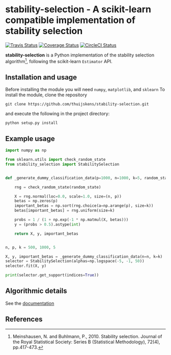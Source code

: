 # stability-selection - A scikit-learn compatible implementation of stability selection

[![Travis Status](https://travis-ci.org/thuijskens/stability-selection.svg?branch=master)](https://travis-ci.org/thuijskens/stability-selection)
[![Coverage Status](https://coveralls.io/repos/github/thuijskens/stability-selection/badge.svg?branch=master)](https://coveralls.io/github/thuijskens/stability-selection?branch=master)
[![CircleCI Status](https://circleci.com/gh/thuijskens/stability-selection.svg?style=shield&circle-token=:circle-token)](https://circleci.com/gh/thuijskens/stability-selection/tree/master)

**stability-selection** is a Python implementation of the stability selection algorithm[^1], following
the scikit-learn `Estimator` API.

## Installation and usage

Before installing the module you will need `numpy`, `matplotlib`, and `sklearn`
To install the module, clone the repository
```shell
git clone https://github.com/thuijskens/stability-selection.git
``` 
and execute the following in the project directory:
```shell
python setup.py install
```

## Example usage

```python
import numpy as np

from sklearn.utils import check_random_state
from stability_selection import StabilitySelection


def _generate_dummy_classification_data(p=1000, n=1000, k=5, random_state=123321):

    rng = check_random_state(random_state)

    X = rng.normal(loc=0.0, scale=1.0, size=(n, p))
    betas = np.zeros(p)
    important_betas = np.sort(rng.choice(a=np.arange(p), size=k))
    betas[important_betas] = rng.uniform(size=k)

    probs = 1 / (1 + np.exp(-1 * np.matmul(X, betas)))
    y = (probs > 0.5).astype(int)

    return X, y, important_betas


n, p, k = 500, 1000, 5

X, y, important_betas = _generate_dummy_classification_data(n=n, k=k)
selector = StabilitySelection(alphas=np.logspace(-5, -1, 50))
selector.fit(X, y)

print(selector.get_support(indices=True))
```

## Algorithmic details

See the [documentation](https://thuijskens.github.io/stability-selection/docs/index.html)

## References

[^1]: Meinshausen, N. and Buhlmann, P., 2010. Stability selection. Journal of the Royal Statistical Society:
    Series B (Statistical Methodology), 72(4), pp.417-473.
